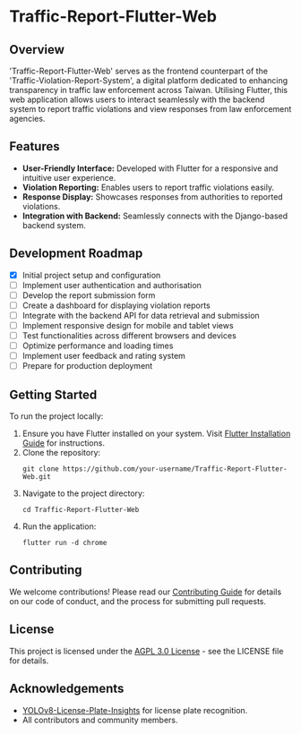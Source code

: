 # Traffic-Report-Flutter-Web

## Overview
'Traffic-Report-Flutter-Web' serves as the frontend counterpart of the 'Traffic-Violation-Report-System', a digital platform dedicated to enhancing transparency in traffic law enforcement across Taiwan. Utilising Flutter, this web application allows users to interact seamlessly with the backend system to report traffic violations and view responses from law enforcement agencies.

## Features
- **User-Friendly Interface:** Developed with Flutter for a responsive and intuitive user experience.
- **Violation Reporting:** Enables users to report traffic violations easily.
- **Response Display:** Showcases responses from authorities to reported violations.
- **Integration with Backend:** Seamlessly connects with the Django-based backend system.

## Development Roadmap
- [x] Initial project setup and configuration
- [ ] Implement user authentication and authorisation
- [ ] Develop the report submission form
- [ ] Create a dashboard for displaying violation reports
- [ ] Integrate with the backend API for data retrieval and submission
- [ ] Implement responsive design for mobile and tablet views
- [ ] Test functionalities across different browsers and devices
- [ ] Optimize performance and loading times
- [ ] Implement user feedback and rating system
- [ ] Prepare for production deployment

## Getting Started
To run the project locally:

1. Ensure you have Flutter installed on your system. Visit [Flutter Installation Guide](https://flutter.dev/docs/get-started/install) for instructions.
2. Clone the repository:
   ```
   git clone https://github.com/your-username/Traffic-Report-Flutter-Web.git
   ```
3. Navigate to the project directory:
   ```
   cd Traffic-Report-Flutter-Web
   ```
4. Run the application:
   ```
   flutter run -d chrome
   ```

## Contributing
We welcome contributions! Please read our [Contributing Guide](CONTRIBUTING.md) for details on our code of conduct, and the process for submitting pull requests.

## License
This project is licensed under the [AGPL 3.0 License](LICENSE) - see the LICENSE file for details.

## Acknowledgements
- [YOLOv8-License-Plate-Insights](https://github.com/yihong1120/YOLOv8-License-Plate-Insights) for license plate recognition.
- All contributors and community members.
